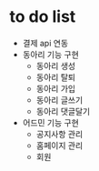 # to do list
- 결제 api 연동
- 동아리 기능 구현
  - 동아리 생성
  - 동아리 탈퇴
  - 동아리 가입
  - 동아리 글쓰기
  - 동아리 댓글달기
- 어드민 기능 구현
  - 공지사항 관리
  - 홈페이지 관리
  - 회원 
